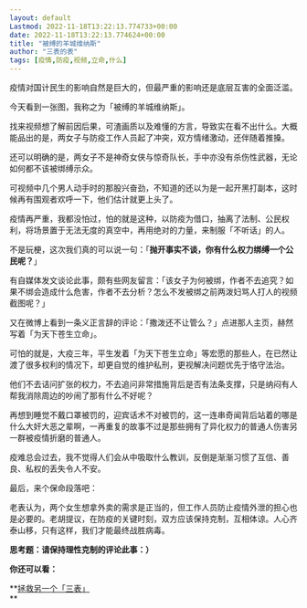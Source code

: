 ```yaml
---
layout: default
Lastmod: 2022-11-18T13:22:13.774733+00:00
date: 2022-11-18T13:22:13.774624+00:00
title: "被缚的羊城维纳斯"
author: "三表的表"
tags: [疫情,防疫,视频,立命,什么]
---
```


疫情对国计民生的影响自然是巨大的，但最严重的影响还是底层互害的全面泛滥。

今天看到一张图，我称之为「被缚的羊城维纳斯」。

找来视频想了解前因后果，可渣画质以及难懂的方言，导致实在看不出什么。大概能品出的是，两女子与防疫工作人员起了冲突，双方情绪激动，还伴随着推搡。

还可以明确的是，两女子不是神奇女侠与惊奇队长，手中亦没有杀伤性武器，无论如何都不该被绑缚示众。

可视频中几个男人动手时的那股兴奋劲，不知道的还以为是一起开黑打副本，这时候再有围观者欢呼一下，他们估计就更上头了。

疫情再严重，我都没怕过，怕的就是这种，以防疫为借口，抽离了法制、公民权利，将场景置于无法无度的真空中，再用绝对的力量，来制服「不听话」的人。

不是玩梗，这次我们真的可以说一句：「**抛开事实不谈，你有什么权力绑缚一个公民呢？**」

有自媒体发文谈论此事，颇有些网友留言：「该女子为何被绑，作者不去追究？如果不绑会造成什么危害，作者不去分析？怎么不发被绑之前两泼妇骂人打人的视频截图呢？」

又在微博上看到一条义正言辞的评论：「撒泼还不让管么？」点进那人主页，赫然写着「为天下苍生立命」。

可怕的就是，大疫三年，平生发着「为天下苍生立命」等宏愿的那些人，在已然让渡了很多权利的情况下，却更自觉的维护私刑，更视解决问题优先于恪守法治。

他们不去诘问扩张的权力，不去追问非常措施背后是否有法条支撑，只是纳闷有人帮我消除周边的吵闹了那有什么不好呢？

再想到睡觉不戴口罩被罚的，迎宾话术不对被罚的，这一连串奇闻背后站着的哪是什么大奸大恶之辈啊，一再重复的故事不过是那些拥有了异化权力的普通人伤害另一群被疫情折磨的普通人。

疫难总会过去，我不觉得人们会从中吸取什么教训，反倒是渐渐习惯了互信、善良、私权的丢失令人不安。

最后，来个保命段落吧：

老表认为，两个女生想拿外卖的需求是正当的，但工作人员防止疫情外泄的担心也是必要的。老胡提议，在防疫的关键时刻，双方应该保持克制，互相体谅。人心齐泰山移，只有这样，我们才能最终战胜病毒。

**思考题：请保持理性克制的评论此事：）**

**你还可以看：**

**[拯救另一个「三表」](http://mp.weixin.qq.com/s?__biz=MjM5NTU0NTgyMg==&mid=2650408468&idx=1&sn=5d2393e20944651994ba412b119e91e5&chksm=bef871a5898ff8b368f0b24111b4d8d2c49ec661a1d32135384d688ae3fc10d0a7655ac57b6c&scene=21#wechat_redirect)  
**

